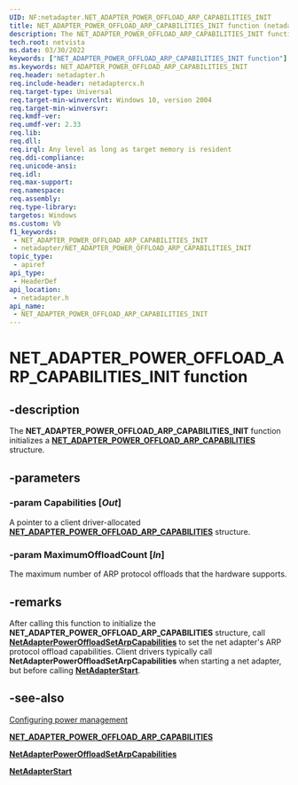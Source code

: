 ```yaml
---
UID: NF:netadapter.NET_ADAPTER_POWER_OFFLOAD_ARP_CAPABILITIES_INIT
title: NET_ADAPTER_POWER_OFFLOAD_ARP_CAPABILITIES_INIT function (netadapter.h)
description: The NET_ADAPTER_POWER_OFFLOAD_ARP_CAPABILITIES_INIT function initializes a NET_ADAPTER_POWER_OFFLOAD_ARP_CAPABILITIES structure.
tech.root: netvista
ms.date: 03/30/2022
keywords: ["NET_ADAPTER_POWER_OFFLOAD_ARP_CAPABILITIES_INIT function"]
ms.keywords: NET_ADAPTER_POWER_OFFLOAD_ARP_CAPABILITIES_INIT
req.header: netadapter.h
req.include-header: netadaptercx.h 
req.target-type: Universal
req.target-min-winverclnt: Windows 10, version 2004
req.target-min-winversvr: 
req.kmdf-ver: 
req.umdf-ver: 2.33 
req.lib: 
req.dll: 
req.irql: Any level as long as target memory is resident
req.ddi-compliance: 
req.unicode-ansi: 
req.idl: 
req.max-support: 
req.namespace: 
req.assembly: 
req.type-library: 
targetos: Windows
ms.custom: Vb
f1_keywords:
 - NET_ADAPTER_POWER_OFFLOAD_ARP_CAPABILITIES_INIT
 - netadapter/NET_ADAPTER_POWER_OFFLOAD_ARP_CAPABILITIES_INIT
topic_type:
 - apiref
api_type:
 - HeaderDef
api_location:
 - netadapter.h
api_name:
 - NET_ADAPTER_POWER_OFFLOAD_ARP_CAPABILITIES_INIT
---
```


# NET_ADAPTER_POWER_OFFLOAD_ARP_CAPABILITIES_INIT function


## -description

The **NET_ADAPTER_POWER_OFFLOAD_ARP_CAPABILITIES_INIT** function initializes a [**NET_ADAPTER_POWER_OFFLOAD_ARP_CAPABILITIES**](../netadapter/ns-netadapter-_net_adapter_power_offload_arp_capabilities.md) structure.

## -parameters

### -param Capabilities [_Out_]

A pointer to a client driver-allocated [**NET_ADAPTER_POWER_OFFLOAD_ARP_CAPABILITIES**](../netadapter/ns-netadapter-_net_adapter_power_offload_arp_capabilities.md) structure.

### -param MaximumOffloadCount [_In_]

The maximum number of ARP protocol offloads that the hardware supports.


## -remarks

After calling this function to initialize the **NET_ADAPTER_POWER_OFFLOAD_ARP_CAPABILITIES** structure, call [**NetAdapterPowerOffloadSetArpCapabilities**](../netadapter/nf-netadapter-netadapterpoweroffloadsetarpcapabilities.md) to set the net adapter's ARP protocol offload capabilities. Client drivers typically call **NetAdapterPowerOffloadSetArpCapabilities** when starting a net adapter, but before calling [**NetAdapterStart**](../netadapter/nf-netadapter-netadapterstart.md).

## -see-also

[Configuring power management](/windows-hardware/drivers/netcx/configuring-power-management)

[**NET_ADAPTER_POWER_OFFLOAD_ARP_CAPABILITIES**](../netadapter/ns-netadapter-_net_adapter_power_offload_arp_capabilities.md)

[**NetAdapterPowerOffloadSetArpCapabilities**](../netadapter/nf-netadapter-netadapterpoweroffloadsetarpcapabilities.md)

[**NetAdapterStart**](../netadapter/nf-netadapter-netadapterstart.md)
